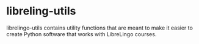 # libreling-utils

librelingo-utils contains utility functions that are meant to make it easier
to create Python software that works with LibreLingo courses.
